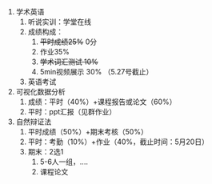 1. 学术英语
	1. 听说实训：学堂在线
	2. 成绩构成：
		1. ~~平时成绩25%~~   0分
		2. 作业35%
		3. ~~学术词汇测试 10%~~
		4. 5min视频展示 30% （5.27号截止）
	3. 英语考试 
2. 可视化数据分析
	1. 成绩：平时（40%）+课程报告或论文（60%）
	2. 平时：ppt汇报（见群作业）
3. 自然辩证法
	1. 平时成绩（50%）+期末考核（50%）
	2. 平时：考勤（10%）+作业（40%，截止时间：5月20日）
	3. 期末：2选1
		1. 5-6人一组，....
		2. 课程论文